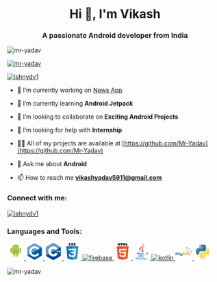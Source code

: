 <h1 align="center">Hi 👋, I'm Vikash</h1>
<h3 align="center">A passionate Android developer from India</h3>

<p align="left"> <img src="https://komarev.com/ghpvc/?username=mr-yadav&label=Profile%20views&color=0e75b6&style=flat" alt="mr-yadav" /> </p>

<p align="left"> <a href="https://github.com/ryo-ma/github-profile-trophy"><img src="https://github-profile-trophy.vercel.app/?username=mr-yadav" alt="mr-yadav" /></a> </p>

<p align="left"> <a href="https://twitter.com/ishnydv1" target="blank"><img src="https://img.shields.io/twitter/follow/ishnydv1?logo=twitter&style=for-the-badge" alt="ishnydv1" /></a> </p>

- 🔭 I’m currently working on [News App](https://github.com/Mr-Yadav/News_App)

- 🌱 I’m currently learning **Android Jetpack**

- 👯 I’m looking to collaborate on **Exciting Android Projects**

- 🤝 I’m looking for help with **Internship**

- 👨‍💻 All of my projects are available at [https://github.com/Mr-Yadav](https://github.com/Mr-Yadav)

- 💬 Ask me about **Android**

- 📫 How to reach me **vikashyadav5911@gmail.com**

<h3 align="left">Connect with me:</h3>
<p align="left">
<a href="https://twitter.com/ishnydv1" target="blank"><img align="center" src="https://raw.githubusercontent.com/rahuldkjain/github-profile-readme-generator/master/src/images/icons/Social/twitter.svg" alt="ishnydv1" height="30" width="40" /></a>
</p>

<h3 align="left">Languages and Tools:</h3>
<p align="left"> <a href="https://developer.android.com" target="_blank" rel="noreferrer"> <img src="https://raw.githubusercontent.com/devicons/devicon/master/icons/android/android-original-wordmark.svg" alt="android" width="40" height="40"/> </a> <a href="https://www.cprogramming.com/" target="_blank" rel="noreferrer"> <img src="https://raw.githubusercontent.com/devicons/devicon/master/icons/c/c-original.svg" alt="c" width="40" height="40"/> </a> <a href="https://www.w3schools.com/cpp/" target="_blank" rel="noreferrer"> <img src="https://raw.githubusercontent.com/devicons/devicon/master/icons/cplusplus/cplusplus-original.svg" alt="cplusplus" width="40" height="40"/> </a> <a href="https://www.w3schools.com/css/" target="_blank" rel="noreferrer"> <img src="https://raw.githubusercontent.com/devicons/devicon/master/icons/css3/css3-original-wordmark.svg" alt="css3" width="40" height="40"/> </a> <a href="https://firebase.google.com/" target="_blank" rel="noreferrer"> <img src="https://www.vectorlogo.zone/logos/firebase/firebase-icon.svg" alt="firebase" width="40" height="40"/> </a> <a href="https://www.w3.org/html/" target="_blank" rel="noreferrer"> <img src="https://raw.githubusercontent.com/devicons/devicon/master/icons/html5/html5-original-wordmark.svg" alt="html5" width="40" height="40"/> </a> <a href="https://www.java.com" target="_blank" rel="noreferrer"> <img src="https://raw.githubusercontent.com/devicons/devicon/master/icons/java/java-original.svg" alt="java" width="40" height="40"/> </a> <a href="https://kotlinlang.org" target="_blank" rel="noreferrer"> <img src="https://www.vectorlogo.zone/logos/kotlinlang/kotlinlang-icon.svg" alt="kotlin" width="40" height="40"/> </a> <a href="https://www.mysql.com/" target="_blank" rel="noreferrer"> <img src="https://raw.githubusercontent.com/devicons/devicon/master/icons/mysql/mysql-original-wordmark.svg" alt="mysql" width="40" height="40"/> </a> <a href="https://www.python.org" target="_blank" rel="noreferrer"> <img src="https://raw.githubusercontent.com/devicons/devicon/master/icons/python/python-original.svg" alt="python" width="40" height="40"/> </a> </p>

<p><img align="center" src="https://github-readme-stats.vercel.app/api/top-langs?username=mr-yadav&show_icons=true&locale=en&layout=compact" alt="mr-yadav" /></p>

